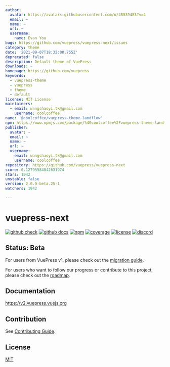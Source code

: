 ```yaml
---
author:
  avatar: https://avatars.githubusercontent.com/u/48539483?v=4
  email: ~
  name: ~
  url: ~
  username:
    name: Evan You
bugs: https://github.com/vuepress/vuepress-next/issues
category: theme
date: '2021-09-07T18:32:00.755Z'
deprecated: false
description: Default theme of VuePress
downloads: ~
homepage: https://github.com/vuepress
keywords:
  - vuepress-theme
  - vuepress
  - theme
  - default
license: MIT License
maintainers:
  - email: wangchaoyi.tk@gmail.com
    username: coolcoffee
name: '@coolcoffee/vuepress-theme-landflow'
npm: https://www.npmjs.com/package/%40coolcoffee%2Fvuepress-theme-landflow
publisher:
  avatar: ~
  email: ~
  name: ~
  url: ~
  username:
    email: wangchaoyi.tk@gmail.com
    username: coolcoffee
repository: https://github.com/vuepress/vuepress-next
score: 0.12795584842631974
stars: 1942
unstable: false
version: 2.0.0-beta.25-1
watchers: 1942

---
```


# vuepress-next

[![github check](https://github.com/vuepress/vuepress-next/workflows/check/badge.svg)](https://github.com/vuepress/vuepress-next/actions?query=workflow%3Acheck)
[![github docs](https://github.com/vuepress/vuepress-next/workflows/docs/badge.svg)](https://github.com/vuepress/vuepress-next/actions?query=workflow%3Adocs)
[![npm](https://badgen.net/npm/v/vuepress/next)](https://www.npmjs.com/package/vuepress)
[![coverage](https://coveralls.io/repos/github/vuepress/vuepress-next/badge.svg?branch=main)](https://coveralls.io/github/vuepress/vuepress-next?branch=main)
[![license](https://badgen.net/github/license/vuepress/vuepress-next)](https://github.com/vuepress/vuepress-next/blob/main/LICENSE)
[![discord](https://badgen.net/discord/online-members/ptFjefy6H5?icon=discord&label=discord)](https://discord.gg/ptFjefy6H5)

## Status: Beta

For users from VuePress v1, please check out the [migration guide](https://v2.vuepress.vuejs.org/guide/migration.html).

For users who want to follow our progress or contribute to this project, please check out the [roadmap](https://github.com/vuepress/vuepress-next/discussions/68).

## Documentation

https://v2.vuepress.vuejs.org

## Contribution

See [Contributing Guide](https://github.com/vuepress/vuepress-next/blob/main/docs/contributing.md).

## License

[MIT](https://github.com/vuepress/vuepress-next/blob/main/LICENSE)

